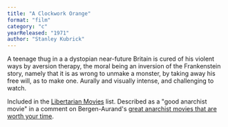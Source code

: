 ```yaml
---
title: "A Clockwork Orange"
format: "film"
category: "c"
yearReleased: "1971"
author: "Stanley Kubrick"
---
```

A teenage thug in a a dystopian near-future  Britain is cured of his violent ways by aversion therapy, the moral  being an inversion of the Frankenstein story, namely that it is as  wrong to unmake a monster, by taking away his free will, as to make  one. Aurally and visually intense, and challenging to watch.

Included in the <a href="http://libertarianmovies.net/"> Libertarian Movies</a> list. Described as a "good anarchist movie"  in a comment on Bergen-Aurand's <a href="http://www.tasteofcinema.com/2015/20-great-anarchist-movies-that-are-worth-your-time/2/">great anarchist movies that are worth your time</a>.

